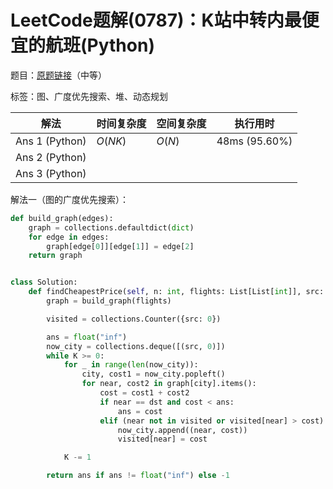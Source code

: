 # LeetCode题解(0787)：K站中转内最便宜的航班(Python)

题目：[原题链接](https://leetcode-cn.com/problems/cheapest-flights-within-k-stops/)（中等）

标签：图、广度优先搜索、堆、动态规划

| 解法           | 时间复杂度 | 空间复杂度 | 执行用时      |
| -------------- | ---------- | ---------- | ------------- |
| Ans 1 (Python) | $O(NK)$    | $O(N)$     | 48ms (95.60%) |
| Ans 2 (Python) |            |            |               |
| Ans 3 (Python) |            |            |               |

解法一（图的广度优先搜索）：

```python
def build_graph(edges):
    graph = collections.defaultdict(dict)
    for edge in edges:
        graph[edge[0]][edge[1]] = edge[2]
    return graph


class Solution:
    def findCheapestPrice(self, n: int, flights: List[List[int]], src: int, dst: int, K: int) -> int:
        graph = build_graph(flights)

        visited = collections.Counter({src: 0})

        ans = float("inf")
        now_city = collections.deque([(src, 0)])
        while K >= 0:
            for _ in range(len(now_city)):
                city, cost1 = now_city.popleft()
                for near, cost2 in graph[city].items():
                    cost = cost1 + cost2
                    if near == dst and cost < ans:
                        ans = cost
                    elif (near not in visited or visited[near] > cost) and cost < ans:
                        now_city.append((near, cost))
                        visited[near] = cost

            K -= 1

        return ans if ans != float("inf") else -1
```